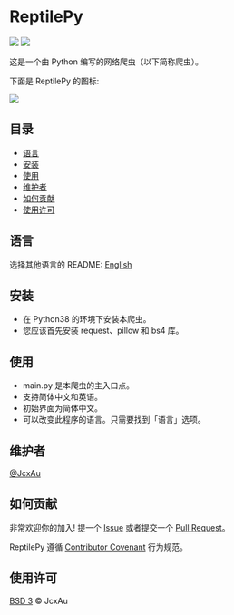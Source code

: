 # ReptilePy
![](https://img.shields.io/badge/编程语言-Python-blue)
![](https://img.shields.io/badge/程序类别-网络爬虫-green)

这是一个由 Python 编写的网络爬虫（以下简称爬虫）。

下面是 ReptilePy 的图标:

![](../img/ReptilePy_icon.ico)

## 目录
  - [语言](#语言)
  - [安装](#安装)
  - [使用](#使用)
  - [维护者](#维护者)
  - [如何贡献](#如何贡献)
  - [使用许可](#使用许可)

## 语言
选择其他语言的 README: [English](README.md)

## 安装
  - 在 Python38 的环境下安装本爬虫。
  - 您应该首先安装 request、pillow 和 bs4 库。

## 使用
  - main.py 是本爬虫的主入口点。
  - 支持简体中文和英语。
  - 初始界面为简体中文。
  - 可以改变此程序的语言。只需要找到「语言」选项。

## 维护者
[@JcxAu](https://github.com/JcxAu)

## 如何贡献
非常欢迎你的加入! 提一个 [Issue](https://github.com/JcxAu/ReptilePy/issues/new) 或者提交一个 [Pull Request](https://github.com/JcxAu/ReptilePy/pulls)。

ReptilePy 遵循 [Contributor Covenant](https://www.contributor-covenant.org/zh-cn/version/2/1/code_of_conduct/) 行为规范。

## 使用许可
[BSD 3](../LICENSE) © JcxAu
